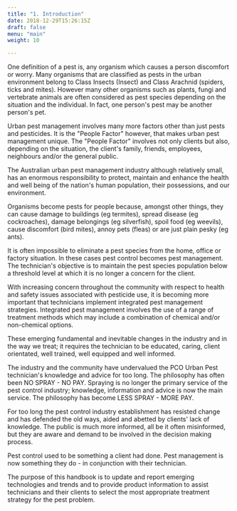 ```yaml
---
title: "1. Introduction"
date: 2018-12-29T15:26:15Z
draft: false
menu: "main"
weight: 10

---
```


One definition of a pest is, any organism which causes a person discomfort or worry. Many organisms that are classified as pests in the urban environment belong to Class Insects (Insect) and Class Arachnid (spiders, ticks and mites). However many other organisms such as plants, fungi and vertebrate animals are often considered as pest species depending on the situation and the individual. In fact, one person's pest may be another person's pet.

Urban pest management involves many more factors other than just pests and pesticides. It is the "People Factor" however, that makes urban pest management unique. The "People Factor" involves not only clients but also, depending on the situation, the client's family, friends, employees, neighbours and/or the general public.

The Australian urban pest management industry although relatively small, has an enormous responsibility to protect, maintain and enhance the health and well being of the nation's human population, their possessions, and our environment.

Organisms become pests for people because, amongst other things, they can cause damage to buildings (eg termites), spread disease (eg cockroaches), damage belongings (eg silverfish), spoil food (eg weevils), cause discomfort (bird mites), annoy pets (fleas) or are just plain pesky (eg ants).

It is often impossible to eliminate a pest species from the home, office or factory situation. In these cases pest control becomes pest management. The technician's objective is to maintain the pest species population below a threshold level at which it is no longer a concern for the client.

With increasing concern throughout the community with respect to health and safety issues associated with pesticide use, it is becoming more important that technicians implement integrated pest management strategies. Integrated pest management involves the use of a range of treatment methods which may include a combination of chemical and/or non-chemical options.

These emerging fundamental and inevitable changes in the industry and in the way we treat; it requires the technician to be educated, caring, client orientated, well trained, well equipped and well informed.

The industry and the community have undervalued the PCO Urban Pest technician's knowledge and advice for too long. The philosophy has often been NO SPRAY - NO PAY. Spraying is no longer the primary service of the pest control industry; knowledge, information and advice is now the main service. The philosophy has become LESS SPRAY - MORE PAY.

For too long the pest control industry establishment has resisted change and has defended the old ways, aided and abetted by clients' lack of knowledge. The public is much more informed, all be it often misinformed, but they are aware and demand to be involved in the decision making process.

Pest control used to be something a client had done. Pest management is now something they do - in conjunction with their technician.

The purpose of this handbook is to update and report emerging technologies and trends and to provide product information to assist technicians and their clients to select the most appropriate treatment strategy for the pest problem.